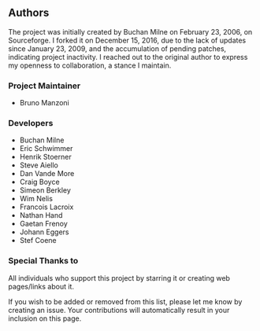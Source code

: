 
## Authors

The project was initially created by Buchan Milne on February 23, 2006, on Sourceforge. I forked it on December 15, 2016, due to the lack of updates since January 23, 2009, and the accumulation of pending patches, indicating project inactivity. I reached out to the original author to express my openness to collaboration, a stance I maintain.

### Project Maintainer
- Bruno Manzoni

### Developers
- Buchan Milne
- Eric Schwimmer
- Henrik Stoerner
- Steve Aiello
- Dan Vande More
- Craig Boyce
- Simeon Berkley
- Wim Nelis
- Francois Lacroix
- Nathan Hand
- Gaetan Frenoy
- Johann Eggers
- Stef Coene

### Special Thanks to
All individuals who support this project by starring it or creating web pages/links about it.

If you wish to be added or removed from this list, please let me know by creating an issue. Your contributions will automatically result in your inclusion on this page.
